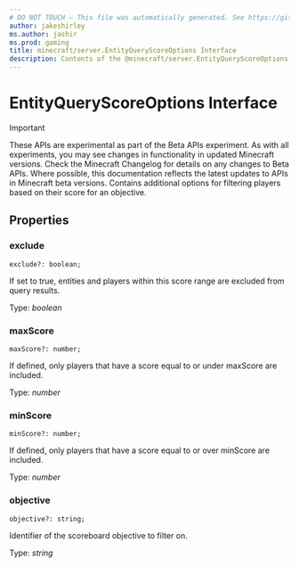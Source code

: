 ```yaml
---
# DO NOT TOUCH — This file was automatically generated. See https://github.com/mojang/minecraftapidocsgenerator to modify descriptions, examples, etc.
author: jakeshirley
ms.author: jashir
ms.prod: gaming
title: minecraft/server.EntityQueryScoreOptions Interface
description: Contents of the @minecraft/server.EntityQueryScoreOptions class.
---
```

# EntityQueryScoreOptions Interface
>[!IMPORTANT]
>These APIs are experimental as part of the Beta APIs experiment. As with all experiments, you may see changes in functionality in updated Minecraft versions. Check the Minecraft Changelog for details on any changes to Beta APIs. Where possible, this documentation reflects the latest updates to APIs in Minecraft beta versions.
Contains additional options for filtering players based on their score for an objective.

## Properties

### **exclude**
`exclude?: boolean;`

If set to true, entities and players within this score range are excluded from query results.

Type: *boolean*

### **maxScore**
`maxScore?: number;`

If defined, only players that have a score equal to or under maxScore are included.

Type: *number*

### **minScore**
`minScore?: number;`

If defined, only players that have a score equal to or over minScore are included.

Type: *number*

### **objective**
`objective?: string;`

Identifier of the scoreboard objective to filter on.

Type: *string*
